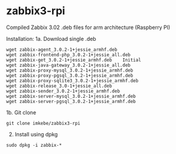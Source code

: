 # zabbix3-rpi
Compiled Zabbix 3.02 .deb files for arm architecture (Raspberry PI)

Installation:
1a. Download single .deb
```
wget zabbix-agent_3.0.2-1+jessie_armhf.deb
wget zabbix-frontend-php_3.0.2-1+jessie_all.deb
wget zabbix-get_3.0.2-1+jessie_armhf.deb	Initial
wget zabbix-java-gateway_3.0.2-1+jessie_all.deb
wget zabbix-proxy-mysql_3.0.2-1+jessie_armhf.deb
wget zabbix-proxy-pgsql_3.0.2-1+jessie_armhf.deb
wget zabbix-proxy-sqlite3_3.0.2-1+jessie_armhf.deb
wget zabbix-release_3.0-1+jessie_all.deb
wget zabbix-sender_3.0.2-1+jessie_armhf.deb
wget zabbix-server-mysql_3.0.2-1+jessie_armhf.deb
wget zabbix-server-pgsql_3.0.2-1+jessie_armhf.deb
```

1b. Git clone
```
git clone imkebe/zabbix3-rpi
```

2. Install using dpkg
```
sudo dpkg -i zabbix-*
```
